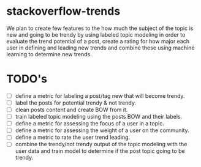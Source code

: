 # stackoverflow-trends
We plan to create few features to the how much the subject of the topic is new and going to be trendy by using labeled topic modeling in order to evaluate the trend potential of a post, create a rating for how major each user in defining and leading new trends and combine these using machine learning to determine new trends.

# TODO's
- [ ] define a metric for labeling a post/tag new that will become trendy.
- [ ] label the posts for potential trendy & not trendy.
- [ ] clean posts content and create BOW from it.
- [ ] train labeled topic modeling using the posts BOW and their labels.
- [ ] define a metric for assessing the focus of a user in a topic.
- [ ] define a metric for assessing the weight of a user on the community.
- [ ] define a metric to rate the user trend leading.
- [ ] combine the trendy/not trendy output of the topic modeling with the user data and train model to determine if the post topic going to be trendy.